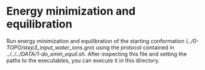 # Energy minimization and equilibration
Run energy minimization and equilibration of the starting conformation (*../0-TOPO/step3_input_water_ions.gro*) using the
protocol contained in *../../../DATA/1-do_emin_equil.sh*. After inspecting this file and setting the paths to the
executables, you can execute it in this directory.
